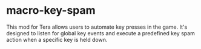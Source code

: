 # macro-key-spam
This mod for Tera allows users to automate key presses in the game. It's designed to listen for global key events and execute a predefined key spam action when a specific key is held down.
